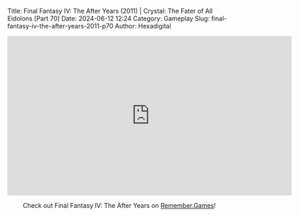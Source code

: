 Title: Final Fantasy IV: The After Years (2011) | Crystal: The Fater of All Eidolons [Part 70]
Date: 2024-06-12 12:24
Category: Gameplay
Slug: final-fantasy-iv-the-after-years-2011-p70
Author: Hexadigital

<center><iframe src="https://www.youtube.com/embed/TwImFj5b5CY?feature=oembed" allow="accelerometer; autoplay; encrypted-media; gyroscope; picture-in-picture" width="640" height="360" frameborder="0"></iframe>

Check out Final Fantasy IV: The After Years on [Remember.Games](https://remember.games/game/7757/final-fantasy-iv-the-complete-collection/)!</center>